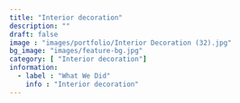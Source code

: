 ```yaml
---
title: "Interior decoration"
description: ""
draft: false
image : "images/portfolio/Interior Decoration (32).jpg"
bg_image: "images/feature-bg.jpg"
category: [ "Interior decoration"]
information:
  - label : "What We Did"
    info : "Interior decoration"
---
```



